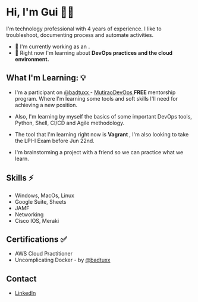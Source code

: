 # Hi, I'm Gui 🤘🏽


I'm technology professional with 4 years of experience. I like to troubleshoot, documenting process and automate activities. 

* 🔭 I'm currently working as an <strong> . </strong>
* 🌱 Right now I'm learning about <strong> DevOps practices and the cloud environment. </strong>


## What I'm Learning: 💡
- I'm a participant on <a href=https://github.com/badtuxx> @badtuxx </a> - <a href=https://github.com/badtuxx/MutiraoDevOps> MutiraoDevOps </a> <strong> FREE </strong> mentorship program. Where I'm learning some tools and soft skills I'll need for achieving a new position.

- Also, I'm learning by myself the basics of some important DevOps tools, Python, Shell, CI/CD and Agile methodology.
- The tool that I'm learning right now is <strong> Vagrant </strong>, I'm also looking to take the LPI-I Exam before Jun 22nd.
- I'm brainstorming a project with a friend so we can practice what we learn.

## Skills ⚡

- Windows, MacOs, Linux
- Google Suite, Sheets
- JAMF
- Networking
- Cisco IOS, Meraki

## Certifications ✅
- AWS Cloud Practitioner
- Uncomplicating Docker - by <a href=https://github.com/badtuxx> @badtuxx </a>

## Contact
- <a href="https://www.linkedin.com/in/guilherme-rodrigues07/">LinkedIn</a>
